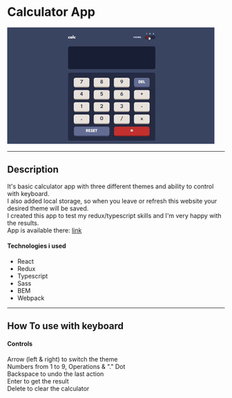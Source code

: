 # Calculator App

<img src="./giphy.gif" alt="gif" width="480" height="270"/>

---

## Description

It's basic calculator app with three different themes and ability to control with keyboard.\
I also added local storage, so when you leave or refresh this website your desired theme will be saved.\
I created this app to test my redux/typescript skills and I'm very happy with the results. \
App is available there: [link](https://musikhood.github.io/Calculator/)

#### Technologies i used

- React
- Redux
- Typescript
- Sass
- BEM
- Webpack

---

## How To use with keyboard

#### Controls

Arrow (left & right) to switch the theme\
Numbers from 1 to 9, Operations & "." Dot\
Backspace to undo the last action\
Enter to get the result\
Delete to clear the calculator
